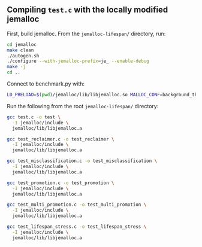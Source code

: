 ## Compiling `test.c` with the locally modified jemalloc

First, build jemalloc. From the `jemalloc-lifespan/` directory, run:

```bash
cd jemalloc
make clean
./autogen.sh
./configure --with-jemalloc-prefix=je_ --enable-debug
make -j
cd ..
```

Connect to benchmark.py with:

```bash
LD_PRELOAD=$(pwd)/jemalloc/lib/libjemalloc.so MALLOC_CONF=background_thread:true ./venv/bin/python benchmark.py
```

Run the following from the root `jemalloc-lifespan/` directory:

```bash
gcc test.c -o test \
  -I jemalloc/include \
  jemalloc/lib/libjemalloc.a
```

```bash
gcc test_reclaimer.c -o test_reclaimer \
  -I jemalloc/include \
  jemalloc/lib/libjemalloc.a
```

```bash
gcc test_misclassification.c -o test_misclassification \
  -I jemalloc/include \
  jemalloc/lib/libjemalloc.a
```

```bash
gcc test_promotion.c -o test_promotion \
  -I jemalloc/include \
  jemalloc/lib/libjemalloc.a
```

```bash
gcc test_multi_promotion.c -o test_multi_promotion \
  -I jemalloc/include \
  jemalloc/lib/libjemalloc.a
```

```bash
gcc test_lifespan_stress.c -o test_lifespan_stress \
  -I jemalloc/include \
  jemalloc/lib/libjemalloc.a
```